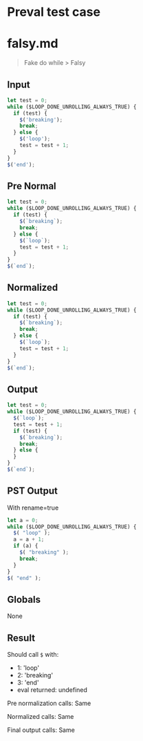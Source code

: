 # Preval test case

# falsy.md

> Fake do while > Falsy
>
> 

## Input

`````js filename=intro
let test = 0;
while ($LOOP_DONE_UNROLLING_ALWAYS_TRUE) {
  if (test) {
    $('breaking');
    break;
  } else {
    $('loop');
    test = test + 1;
  } 
}
$('end');
`````

## Pre Normal


`````js filename=intro
let test = 0;
while ($LOOP_DONE_UNROLLING_ALWAYS_TRUE) {
  if (test) {
    $(`breaking`);
    break;
  } else {
    $(`loop`);
    test = test + 1;
  }
}
$(`end`);
`````

## Normalized


`````js filename=intro
let test = 0;
while ($LOOP_DONE_UNROLLING_ALWAYS_TRUE) {
  if (test) {
    $(`breaking`);
    break;
  } else {
    $(`loop`);
    test = test + 1;
  }
}
$(`end`);
`````

## Output


`````js filename=intro
let test = 0;
while ($LOOP_DONE_UNROLLING_ALWAYS_TRUE) {
  $(`loop`);
  test = test + 1;
  if (test) {
    $(`breaking`);
    break;
  } else {
  }
}
$(`end`);
`````

## PST Output

With rename=true

`````js filename=intro
let a = 0;
while ($LOOP_DONE_UNROLLING_ALWAYS_TRUE) {
  $( "loop" );
  a = a + 1;
  if (a) {
    $( "breaking" );
    break;
  }
}
$( "end" );
`````

## Globals

None

## Result

Should call `$` with:
 - 1: 'loop'
 - 2: 'breaking'
 - 3: 'end'
 - eval returned: undefined

Pre normalization calls: Same

Normalized calls: Same

Final output calls: Same
